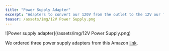 ```yaml
---
title: "Power Supply Adapter"
excerpt: "Adapters to convert our 120V from the outlet to the 12V our fans need"
teaser: /assets/img/12V Power Supply.png
---
```


![Power supply adapter](/assets/img/12V Power Supply.png)

We ordered three power supply adapters from this Amazon [link](https://www.amazon.com/ALITOVE-Universal-Regulated-Switching-Transformer/dp/B078RY6YY3?ac_md=6-2-NC4wIGFtcCAmIGFib3Zl-ac_d_hl_hl_rf&content-id=amzn1.sym.ea5a3043-3172-4e81-bcc4-eb7524db4f7c%3Aamzn1.sym.ea5a3043-3172-4e81-bcc4-eb7524db4f7c&crid=1JB38VAS80I5&cv_ct_cx=12V%2Bpower%2Bsupply&keywords=12V%2Bpower%2Bsupply&pd_rd_i=B078RY6YY3&pd_rd_r=480077ee-dab9-4b3b-b96f-5766ec9a9f86&pd_rd_w=9WrOh&pd_rd_wg=HzNsa&pf_rd_p=ea5a3043-3172-4e81-bcc4-eb7524db4f7c&pf_rd_r=4V6KBKRXT5A09NRJ9BNF&qid=1678461353&sbo=RZvfv%2F%2FHxDF%2BO5021pAnSA%3D%3D&sprefix=12v%2Bpower%2Bsupply%2Caps%2C114&sr=1-3-25fd44b4-555a-4528-b40c-891e95133f20&linkCode=sl1&tag=drd0cf-20&linkId=4bed93f29cf7b7928d1a34497d9eccf6&language=en_US&ref_=as_li_ss_tl&th=1).
